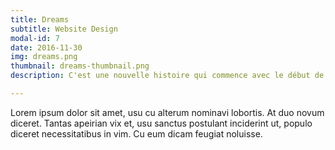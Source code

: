 ```yaml
---
title: Dreams
subtitle: Website Design
modal-id: 7
date: 2016-11-30
img: dreams.png
thumbnail: dreams-thumbnail.png
description: C'est une nouvelle histoire qui commence avec le début de l'organisation de cette nouvelle édition 50 ans plus tard.

---
```


Lorem ipsum dolor sit amet, usu cu alterum nominavi lobortis. At duo novum diceret. Tantas apeirian vix et, usu sanctus postulant inciderint ut, populo diceret necessitatibus in vim. Cu eum dicam feugiat noluisse.
